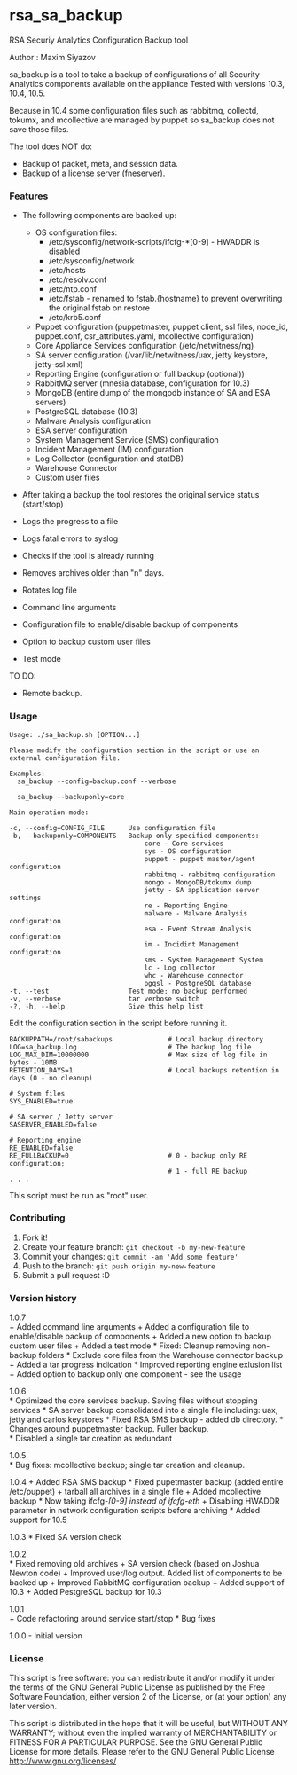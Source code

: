 # rsa_sa_backup

RSA Securiy Analytics Configuration Backup tool

Author : Maxim Siyazov 

sa_backup is a tool to take a backup of configurations of all Security Analytics components available on the appliance 
Tested with versions 10.3, 10.4, 10.5.   

Because in 10.4 some configuration files such as rabbitmq, collectd, tokumx, and mcollective are managed by puppet so sa_backup does not save those files. 

The tool does NOT do:
- Backup of packet, meta, and session data. 
- Backup of a license server (fneserver).

### Features

* The following components are backed up:
  - OS configuration files:
    - /etc/sysconfig/network-scripts/ifcfg-*[0-9] - HWADDR is disabled
    - /etc/sysconfig/network
    - /etc/hosts
    - /etc/resolv.conf
    - /etc/ntp.conf
    - /etc/fstab - renamed to fstab.{hostname} to prevent overwriting the original fstab on restore
    - /etc/krb5.conf
  - Puppet configuration (puppetmaster, puppet client, ssl files, node_id, puppet.conf, csr_attributes.yaml, mcollective configuration)
  - Core Appliance Services configuration (/etc/netwitness/ng)
  - SA server configuration (/var/lib/netwitness/uax, jetty keystore, jetty-ssl.xml)
  - Reporting Engine (configuration or full backup (optional))
  - RabbitMQ server (mnesia database, configuration for 10.3)
  - MongoDB (entire dump of the mongodb instance of SA and ESA servers)
  - PostgreSQL database (10.3)
  - Malware Analysis configuration
  - ESA server configuration
  - System Management Service (SMS) configuration
  - Incident Management (IM) configuration
  - Log Collector (configuration and statDB)
  - Warehouse Connector 
  - Custom user files

* After taking a backup the tool restores the original service status (start/stop)
* Logs the progress to a file
* Logs fatal errors to syslog
* Checks if the tool is already running
* Removes archives older than "n" days. 
* Rotates log file
* Command line arguments
* Configuration file to enable/disable backup of components
* Option to backup custom user files
* Test mode


TO DO:
- Remote backup.


### Usage
```
Usage: ./sa_backup.sh [OPTION...]

Please modify the configuration section in the script or use an external configuration file.

Examples:
  sa_backup --config=backup.conf --verbose

  sa_backup --backuponly=core

Main operation mode:

-c, --config=CONFIG_FILE      Use configuration file
-b, --backuponly=COMPONENTS   Backup only specified components:
                                  core - Core services
                                  sys - OS configuration
                                  puppet - puppet master/agent configuration
                                  rabbitmq - rabbitmq configuration
                                  mongo - MongoDB/tokumx dump
                                  jetty - SA application server settings
                                  re - Reporting Engine
                                  malware - Malware Analysis configuration
                                  esa - Event Stream Analysis configuration
                                  im - Incidint Management configuration
                                  sms - System Management System
                                  lc - Log collector
                                  whc - Warehouse connector
                                  pgqsl - PostgreSQL database
-t, --test                    Test mode; no backup performed
-v, --verbose                 tar verbose switch
-?, -h, --help                Give this help list
```

Edit the configuration section in the script before running it.
```
BACKUPPATH=/root/sabackups              # Local backup directory
LOG=sa_backup.log                       # The backup log file
LOG_MAX_DIM=10000000                    # Max size of log file in bytes - 10MB 
RETENTION_DAYS=1                        # Local backups retention in days (0 - no cleanup)
										
# System files 
SYS_ENABLED=true

# SA server / Jetty server
SASERVER_ENABLED=false

# Reporting engine
RE_ENABLED=false
RE_FULLBACKUP=0                         # 0 - backup only RE configuration; 
                                        # 1 - full RE backup
. . .
```

This script must be run as "root" user. 


### Contributing

1. Fork it!
2. Create your feature branch: `git checkout -b my-new-feature`
3. Commit your changes: `git commit -am 'Add some feature'`
4. Push to the branch: `git push origin my-new-feature`
5. Submit a pull request :D

### Version history

1.0.7  
        + Added command line arguments
        + Added a configuration file to enable/disable backup of components
        + Added a new option to backup custom user files
        + Added a test mode
        * Fixed: Cleanup removing non-backup folders
        * Exclude core files from the Warehouse connector backup
        + Added a tar progress indication
        * Improved reporting engine exlusion list
        + Added option to backup only one component - see the usage
        
1.0.6   
        * Optimized the core services backup. Saving files without stopping services 
        * SA server backup consolidated into a single file including: uax, jetty and carlos keystores
        * Fixed RSA SMS backup -  added db directory. 
        * Changes around puppetmaster backup. Fuller backup.          
        * Disabled a single tar creation as redundant 

1.0.5	
        * Bug fixes: mcollective backup; single tar creation and cleanup.

1.0.4
        + Added RSA SMS backup
        * Fixed pupetmaster backup (added entire /etc/puppet)
        + tarball all archives in a single file
        + Added mcollective backup
        * Now taking ifcfg-*[0-9] instead of ifcfg-eth*
        + Disabling HWADDR parameter in network configuration scripts before archiving 
        * Added support for 10.5

1.0.3
        * Fixed SA version check

1.0.2		
		* Fixed removing old archives
		+ SA version check (based on Joshua Newton code)
		+ Improved user/log output. Added list of components to be backed up
		+ Improved RabbitMQ configuration backup
		+ Added support of 10.3
		+ Added PestgreSQL backup for 10.3

1.0.1		
		+ Code refactoring around service start/stop
		* Bug fixes

1.0.0	- Initial version
			
### License

  This script is free software: you can redistribute it and/or modify it under
  the terms of the GNU General Public License as published by the Free Software
  Foundation, either version 2 of the License, or (at your option) any later
  version.
  
  This script is distributed in the hope that it will be useful, but WITHOUT
  ANY WARRANTY; without even the implied warranty of MERCHANTABILITY or FITNESS
  FOR A PARTICULAR PURPOSE. See the GNU General Public License for more details.
  Please refer to the GNU General Public License <http://www.gnu.org/licenses/>

